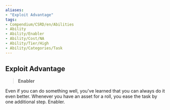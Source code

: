 ```yaml
---
aliases:
- "Exploit Advantage"
tags:
- Compendium/CSRD/en/Abilities
- Ability
- Ability/Enabler
- Ability/Cost/NA
- Ability/Tier/High
- Ability/Categories/Task
---
```


  
## Exploit Advantage  
>**Enabler**
  
Even if you can do something well, you've learned that you can always do it even better. Whenever you have an asset for a roll, you ease the task by one additional step. Enabler.